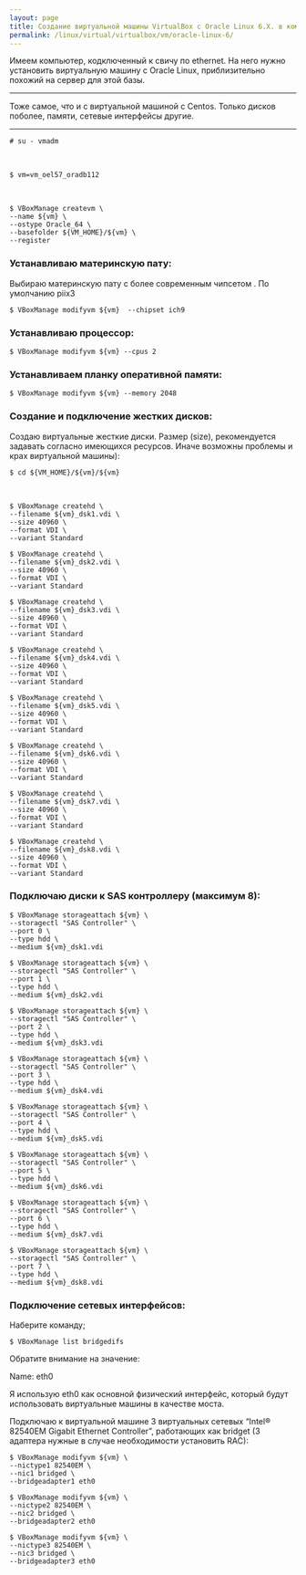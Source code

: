 ```yaml
---
layout: page
title: Создание виртуальной машины VirtualBox с Oracle Linux 6.X. в командной строке linux для инсталляции базы данных Oracle
permalink: /linux/virtual/virtualbox/vm/oracle-linux-6/
---
```


Имеем компьютер, кодключенный к свичу по ethernet.
На него нужно установить виртуальную машину с Oracle Linux, приблизительно похожий на
сервер для этой базы.

___

Тоже самое, что и с виртуальной машиной с Centos. Только дисков поболее, памяти, сетевые интерфейсы другие.

___


    # su - vmadm

<br/>

    $ vm=vm_oel57_oradb112

<br/>

    $ VBoxManage createvm \
    --name ${vm} \
    --ostype Oracle_64 \
    --basefolder ${VM_HOME}/${vm} \
    --register


### Устанавливаю материнскую пату:

Выбираю материнскую пату с более современным чипсетом . По умолчанию piix3

    $ VBoxManage modifyvm ${vm}  --chipset ich9


### Устанавливаю процессор:


    $ VBoxManage modifyvm ${vm} --cpus 2


### Устанавливаем планку оперативной памяти:


    $ VBoxManage modifyvm ${vm} --memory 2048


### Создание и подключение жестких дисков:


Создаю виртуальные жесткие диски. Размер (size), рекомендуется задавать согласно имеющихся ресурсов. Иначе возможны проблемы и крах виртуальной машины):

    $ cd ${VM_HOME}/${vm}/${vm}

<br/>

    $ VBoxManage createhd \
    --filename ${vm}_dsk1.vdi \
    --size 40960 \
    --format VDI \
    --variant Standard

    $ VBoxManage createhd \
    --filename ${vm}_dsk2.vdi \
    --size 40960 \
    --format VDI \
    --variant Standard

    $ VBoxManage createhd \
    --filename ${vm}_dsk3.vdi \
    --size 40960 \
    --format VDI \
    --variant Standard

    $ VBoxManage createhd \
    --filename ${vm}_dsk4.vdi \
    --size 40960 \
    --format VDI \
    --variant Standard

    $ VBoxManage createhd \
    --filename ${vm}_dsk5.vdi \
    --size 40960 \
    --format VDI \
    --variant Standard

    $ VBoxManage createhd \
    --filename ${vm}_dsk6.vdi \
    --size 40960 \
    --format VDI \
    --variant Standard

    $ VBoxManage createhd \
    --filename ${vm}_dsk7.vdi \
    --size 40960 \
    --format VDI \
    --variant Standard

    $ VBoxManage createhd \
    --filename ${vm}_dsk8.vdi \
    --size 40960 \
    --format VDI \
    --variant Standard


### Подключаю диски к SAS контроллеру (максимум 8):


    $ VBoxManage storageattach ${vm} \
    --storagectl "SAS Controller" \
    --port 0 \
    --type hdd \
    --medium ${vm}_dsk1.vdi

    $ VBoxManage storageattach ${vm} \
    --storagectl "SAS Controller" \
    --port 1 \
    --type hdd \
    --medium ${vm}_dsk2.vdi

    $ VBoxManage storageattach ${vm} \
    --storagectl "SAS Controller" \
    --port 2 \
    --type hdd \
    --medium ${vm}_dsk3.vdi

    $ VBoxManage storageattach ${vm} \
    --storagectl "SAS Controller" \
    --port 3 \
    --type hdd \
    --medium ${vm}_dsk4.vdi

    $ VBoxManage storageattach ${vm} \
    --storagectl "SAS Controller" \
    --port 4 \
    --type hdd \
    --medium ${vm}_dsk5.vdi

    $ VBoxManage storageattach ${vm} \
    --storagectl "SAS Controller" \
    --port 5 \
    --type hdd \
    --medium ${vm}_dsk6.vdi

    $ VBoxManage storageattach ${vm} \
    --storagectl "SAS Controller" \
    --port 6 \
    --type hdd \
    --medium ${vm}_dsk7.vdi

    $ VBoxManage storageattach ${vm} \
    --storagectl "SAS Controller" \
    --port 7 \
    --type hdd \
    --medium ${vm}_dsk8.vdi


### Подключение сетевых интерфейсов:


Наберите команду;

    $ VBoxManage list bridgedifs

Обратите внимание на значение:

Name:                eth0

Я использую eth0 как основной физический интерфейс, который будут использовать виртуальные машины в качестве моста.

Подключаю к виртуальной машине 3 виртуальных сетевых “Intel® 82540EM Gigabit Ethernet Controller”, работающих как bridget (3 адаптера нужные в случае необходимости установить RAC):

    $ VBoxManage modifyvm ${vm} \
    --nictype1 82540EM \
    --nic1 bridged \
    --bridgeadapter1 eth0

    $ VBoxManage modifyvm ${vm} \
    --nictype2 82540EM \
    --nic2 bridged \
    --bridgeadapter2 eth0

    $ VBoxManage modifyvm ${vm} \
    --nictype3 82540EM \
    --nic3 bridged \
    --bridgeadapter3 eth0
